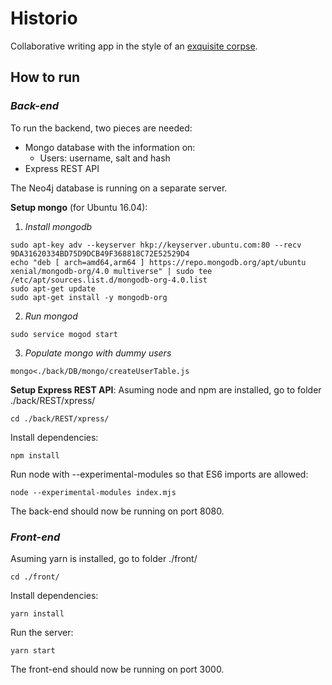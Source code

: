 # Historio
Collaborative writing app in the style of an [exquisite corpse](https://en.wikipedia.org/wiki/Exquisite_corpse "Check it out on Wikipedia"). 

## How to run
### *Back-end*
To run the backend, two pieces are needed:

- Mongo database with the information on:
  - Users: username, salt and hash
- Express REST API

The Neo4j database is running on a separate server.

**Setup mongo** (for Ubuntu 16.04):
1. *Install mongodb*
```
sudo apt-key adv --keyserver hkp://keyserver.ubuntu.com:80 --recv 9DA31620334BD75D9DCB49F368818C72E52529D4
echo "deb [ arch=amd64,arm64 ] https://repo.mongodb.org/apt/ubuntu xenial/mongodb-org/4.0 multiverse" | sudo tee /etc/apt/sources.list.d/mongodb-org-4.0.list
sudo apt-get update
sudo apt-get install -y mongodb-org

```
2. *Run mongod*
```
sudo service mogod start
```

3. *Populate mongo with dummy users*
```
mongo<./back/DB/mongo/createUserTable.js
```

**Setup Express REST API**:
Asuming node and npm are installed, go to folder ./back/REST/xpress/
```
cd ./back/REST/xpress/
```
Install dependencies:
```
npm install
```
Run node with --experimental-modules so that ES6 imports are allowed:
```
node --experimental-modules index.mjs
```
The back-end should now be running on port 8080.

### *Front-end*

Asuming yarn is installed, go to folder ./front/
```
cd ./front/
```
Install dependencies:
```
yarn install
```
Run the server:
```
yarn start
```
The front-end should now be running on port 3000.
